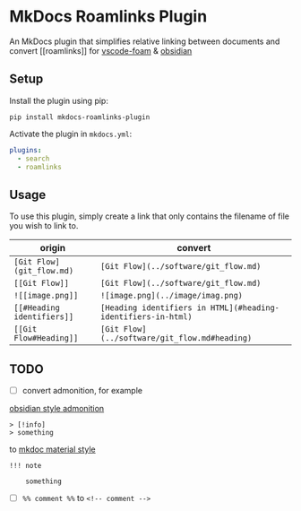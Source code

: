 # MkDocs Roamlinks Plugin

An MkDocs plugin that simplifies relative linking between documents and convert [[roamlinks]] for [vscode-foam](https://github.com/foambubble/foam) & [obsidian](https://obsidian.md) 

## Setup 

Install the plugin using pip:

`pip install mkdocs-roamlinks-plugin`

Activate the plugin in `mkdocs.yml`:
```yaml
plugins:
  - search
  - roamlinks 
```

## Usage

To use this plugin, simply create a link that only contains the filename of file you wish to link to.

| origin                  | convert                             |
| ----------------------- | ----------------------------------- |
| `[Git Flow](git_flow.md)` | `[Git Flow](../software/git_flow.md)` |
| `[[Git Flow]]`            | `[Git Flow](../software/git_flow.md)` |
| `![[image.png]]`           | `![image.png](../image/imag.png)`      |
| `[[#Heading identifiers]]` | `[Heading identifiers in HTML](#heading-identifiers-in-html)`|
| `[[Git Flow#Heading]]`     |  `[Git Flow](../software/git_flow.md#heading)` |


## TODO

- [ ] convert admonition, for example

[obsidian style admonition](https://help.obsidian.md/How+to/Use+callouts)
```
> [!info]
> something
```

to [mkdoc material style](https://squidfunk.github.io/mkdocs-material/reference/admonitions/)
```
!!! note

    something
```
- [ ] `%% comment %%` to `<!-- comment -->`
